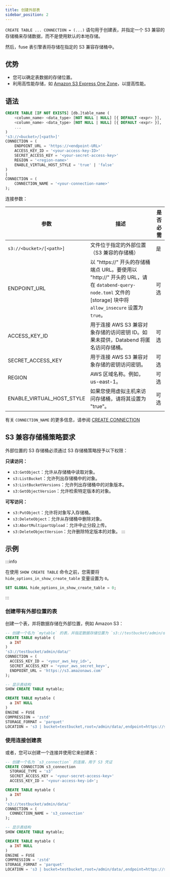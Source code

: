 ```yaml
---
title: 创建外部表
sidebar_position: 2
---
```


`CREATE TABLE ... CONNECTION = (...)` 语句用于创建表，并指定一个 S3 兼容的存储桶来存储数据，而不是使用默认的本地存储。

然后，fuse 表引擎表将存储在指定的 S3 兼容存储桶中。

## 优势

- 您可以确定表数据的存储位置。
- 利用高性能存储，如 [Amazon S3 Express One Zone](https://aws.amazon.com/s3/storage-classes/express-one-zone/)，以提高性能。

## 语法

```sql
CREATE TABLE [IF NOT EXISTS] [db.]table_name (
    <column_name> <data_type> [NOT NULL | NULL] [{ DEFAULT <expr> }],
    <column_name> <data_type> [NOT NULL | NULL] [{ DEFAULT <expr> }],
    ...
)
's3://<bucket>/[<path>]'
CONNECTION = (
    ENDPOINT_URL = 'https://<endpoint-URL>'
    ACCESS_KEY_ID = '<your-access-key-ID>'
    SECRET_ACCESS_KEY = '<your-secret-access-key>'
    REGION = '<region-name>'
    ENABLE_VIRTUAL_HOST_STYLE = 'true' | 'false'
)
|
CONNECTION = (
    CONNECTION_NAME = '<your-connection-name>'
);
```

连接参数：

| 参数                   | 描述                                                                                                                                                                                                              | 是否必需   |
|-----------------------------|--------------------------------------------------------------------------------------------------------------------------------------------------------------------------------------------------------------------------|------------|
| `s3://<bucket>/[<path>]`    | 文件位于指定的外部位置（S3 兼容的存储桶）                                                                                                                                                            | 是        |
| ENDPOINT_URL              	 | 以 "https://" 开头的存储桶端点 URL。要使用以 "http://" 开头的 URL，请在 `databend-query-node.toml` 文件的 [storage] 块中将 `allow_insecure` 设置为 `true`。                                  	 | 可选 	 |
| ACCESS_KEY_ID             	 | 用于连接 AWS S3 兼容对象存储的访问密钥 ID。如果未提供，Databend 将匿名访问存储桶。    	                                                                               | 可选 	 |
| SECRET_ACCESS_KEY         	 | 用于连接 AWS S3 兼容对象存储的密钥访问密钥。 	                                                                                                                                            | 可选 	 |
| REGION                    	 | AWS 区域名称。例如，us-east-1。                                    	                                                                                                                                            | 可选 	 |
| ENABLE_VIRTUAL_HOST_STYLE 	 | 如果您使用虚拟主机来访问存储桶，请将其设置为 "true"。                               	                                                                                                                      | 可选 	 |

有关 `CONNECTION_NAME` 的更多信息，请参阅 [CREATE CONNECTION](../13-connection/create-connection.md)

## S3 兼容存储桶策略要求

外部位置的 S3 存储桶必须通过 S3 存储桶策略授予以下权限：

**只读访问：**
- `s3:GetObject`：允许从存储桶中读取对象。
- `s3:ListBucket`：允许列出存储桶中的对象。
- `s3:ListBucketVersions`：允许列出存储桶中的对象版本。
- `s3:GetObjectVersion`：允许检索特定版本的对象。

**可写访问：**
- `s3:PutObject`：允许将对象写入存储桶。
- `s3:DeleteObject`：允许从存储桶中删除对象。
- `s3:AbortMultipartUpload`：允许中止分段上传。
- `s3:DeleteObjectVersion`：允许删除特定版本的对象。
:::

## 示例

:::info

在使用 `SHOW CREATE TABLE` 命令之前，您需要将 `hide_options_in_show_create_table` 变量设置为 `0`。
```sql
SET GLOBAL hide_options_in_show_create_table = 0;
```
:::

### 创建带有外部位置的表

创建一个表，并将数据存储在外部位置，例如 Amazon S3：

```sql
-- 创建一个名为 `mytable` 的表，并指定数据存储位置为 `s3://testbucket/admin/data/`
CREATE TABLE mytable (
  a INT
)
's3://testbucket/admin/data/'
CONNECTION = (
  ACCESS_KEY_ID = '<your_aws_key_id>',
  SECRET_ACCESS_KEY = '<your_aws_secret_key>',
  ENDPOINT_URL = 'https://s3.amazonaws.com'
);

-- 显示表结构
SHOW CREATE TABLE mytable;

CREATE TABLE mytable (
  a INT NULL
)
ENGINE = FUSE
COMPRESSION = 'zstd'
STORAGE_FORMAT = 'parquet'
LOCATION = 's3 | bucket=testbucket,root=/admin/data/,endpoint=https://s3.amazonaws.com';
```

### 使用连接创建表

或者，您可以创建一个连接并使用它来创建表：
```sql
-- 创建一个名为 `s3_connection` 的连接，用于 S3 凭证
CREATE CONNECTION s3_connection
  STORAGE_TYPE = 's3'
  SECRET_ACCESS_KEY = '<your-secret-access-key>'
  ACCESS_KEY_ID = '<your-access-key-id>';

CREATE TABLE mytable (
  a INT
)
's3://testbucket/admin/data/'
CONNECTION = (
  CONNECTION_NAME = 's3_connection'
);

-- 显示表结构
SHOW CREATE TABLE mytable;

CREATE TABLE mytable (
  a INT NULL
)
ENGINE = FUSE
COMPRESSION = 'zstd'
STORAGE_FORMAT = 'parquet'
LOCATION = 's3 | bucket=testbucket,root=/admin/data/,endpoint=https://s3.amazonaws.com';
```